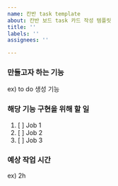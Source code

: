```yaml
---
name: 칸반 task template
about: 칸반 보드 task 카드 작성 템플릿
title: ''
labels: ''
assignees: ''

---
```


### 만들고자 하는 기능
ex) to do 생성 기능

### 해당 기능 구현을 위해 할 일
1. [ ] Job 1
2. [ ] Job 2
3. [ ] Job 3

### 예상 작업 시간
ex) 2h
